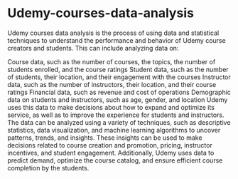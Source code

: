 # Udemy-courses-data-analysis
Udemy courses data analysis is the process of using data and statistical techniques to understand the performance and behavior of Udemy course creators and students. This can include analyzing data on:

Course data, such as the number of courses, the topics, the number of students enrolled, and the course ratings
Student data, such as the number of students, their location, and their engagement with the courses
Instructor data, such as the number of instructors, their location, and their course ratings
Financial data, such as revenue and cost of operations
Demographic data on students and instructors, such as age, gender, and location
Udemy uses this data to make decisions about how to expand and optimize its service, as well as to improve the experience for students and instructors. The data can be analyzed using a variety of techniques, such as descriptive statistics, data visualization, and machine learning algorithms to uncover patterns, trends, and insights. These insights can be used to make decisions related to course creation and promotion, pricing, instructor incentives, and student engagement. Additionally, Udemy uses data to predict demand, optimize the course catalog, and ensure efficient course completion by the students.
